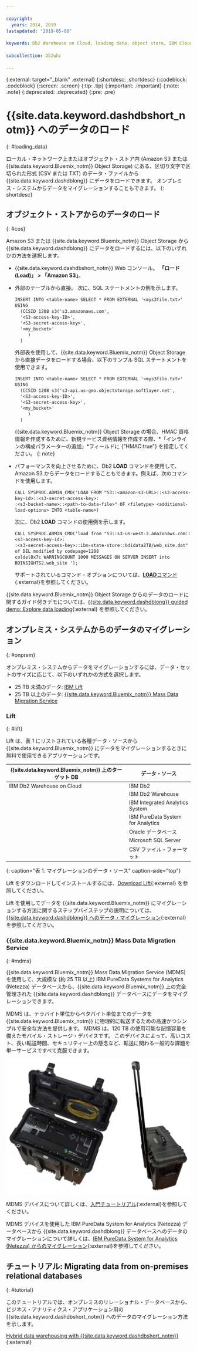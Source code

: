 ```yaml
---

copyright:
  years: 2014, 2019
lastupdated: "2019-05-08"

keywords: Db2 Warehouse on Cloud, loading data, object store, IBM Cloud Object Storage, Amazon S3, LOAD command, Mass Data Migration Service (MDMS), migration, Lift

subcollection: Db2whc

---
```


<!-- Attribute definitions --> 
{:external: target="_blank" .external}
{:shortdesc: .shortdesc}
{:codeblock: .codeblock}
{:screen: .screen}
{:tip: .tip}
{:important: .important}
{:note: .note}
{:deprecated: .deprecated}
{:pre: .pre}

# {{site.data.keyword.dashdbshort_notm}} へのデータのロード
{: #loading_data}

ローカル・ネットワーク上またはオブジェクト・ストア内 (Amazon S3 または {{site.data.keyword.Bluemix_notm}} Object Storage) にある、区切り文字で区切られた形式 (CSV または TXT) のデータ・ファイルから {{site.data.keyword.dashdblong}} にデータをロードできます。 オンプレミス・システムからデータをマイグレーションすることもできます。
{: shortdesc}

## オブジェクト・ストアからのデータのロード
{: #cos}

Amazon S3 または {{site.data.keyword.Bluemix_notm}} Object Storage から {{site.data.keyword.dashdblong}} にデータをロードするには、以下のいずれかの方法を選択します。
* {{site.data.keyword.dashdbshort_notm}} Web コンソール。 **「ロード (Load)」 > 「Amazon S3」**。 
* 外部のテーブルから直接。 次に、SQL ステートメントの例を示します。

    ```
    INSERT INTO <table-name> SELECT * FROM EXTERNAL '<mys3file.txt>' USING
      (CCSID 1208 s3('s3.amazonaws.com', 
      '<S3-access-key-ID>',
      '<S3-secret-access-key>', 
      '<my_bucket>'
         )
      )      
    ```

  外部表を使用して、{{site.data.keyword.Bluemix_notm}} Object Storage から直接データをロードする場合、以下のサンプル SQL ステートメントを使用できます。

  ```
  INSERT INTO <table-name> SELECT * FROM EXTERNAL '<mys3file.txt>' USING
    (CCSID 1208 s3('s3-api.us-geo.objectstorage.softlayer.net', 
    '<S3-access-key-ID>',
    '<S3-secret-access-key>', 
    '<my_bucket>'
       )
    )      
  ```

  {{site.data.keyword.Bluemix_notm}} Object Storage の場合、HMAC 資格情報を作成するために、新規サービス資格情報を作成する際、*「インラインの構成パラメーターの追加」*フィールドに {"HMAC:true"} を指定してください。
  {: note}

* パフォーマンスを向上させるために、Db2 **LOAD** コマンドを使用して、Amazon S3 からデータをロードすることもできます。例えば、次のコマンドを使用します。

  ```
  CALL SYSPROC.ADMIN_CMD('LOAD FROM "S3::<amazon-s3-URL>::<s3-access-key-id>::<s3-secret-access-key>:
  :<s3-bucket-name>::<path-to-data-file>" OF <filetype> <additional-load-options> INTO <table-name>)
  ```

  次に、Db2 **LOAD** コマンドの使用例を示します。

  ```
  CALL SYSPROC.ADMIN_CMD('load from "S3::s3-us-west-2.amazonaws.com::<s3-access-key-id>:
  :<s3-secret-access-key>::ibm-state-store::bdidata2TB/web_site.dat" of DEL modified by codepage=1208 
  coldel0x7c WARNINGCOUNT 1000 MESSAGES ON SERVER INSERT into BDINSIGHTS2.web_site ');
  ```

  サポートされているコマンド・オプションについては、[**LOAD**コマンド](https://www.ibm.com/support/knowledgecenter/en/SSEPGG_11.1.0/com.ibm.db2.luw.admin.cmd.doc/doc/r0008305.html){:external}を参照してください。 

{{site.data.keyword.Bluemix_notm}} Object Storage からのデータのロードに関するガイド付きデモについては、[{{site.data.keyword.dashdblong}} guided demo: Explore data loading](https://www.ibm.com/cloud/garage/demo/try-db2-warehouse-cloud){:external} を参照してください。

## オンプレミス・システムからのデータのマイグレーション
{: #onprem}

オンプレミス・システムからデータをマイグレーションするには、データ・セットのサイズに応じて、以下のいずれかの方式を選択します。
* 25 TB 未満のデータ: [IBM Lift](#lift)
* 25 TB 以上のデータ: [{{site.data.keyword.Bluemix_notm}} Mass Data Migration Service](#mdms)

### Lift
{: #lift}

Lift は、表 1 にリストされている各種データ・ソースから {{site.data.keyword.Bluemix_notm}} にデータをマイグレーションするときに無料で使用できるアプリケーションです。 

| {{site.data.keyword.Bluemix_notm}} 上のターゲット DB | データ・ソース |
|------------------------------|-------------|
| IBM Db2 Warehouse on Cloud   | IBM Db2 |
|                              | IBM Db2 Warehouse |
|                              | IBM Integrated Analytics System |
|                              | IBM PureData System for Analytics |
|                              | Oracle データベース |
|                              | Microsoft SQL Server |
|                              | CSV ファイル・フォーマット |
{: caption="表 1. マイグレーションのデータ・ソース" caption-side="top"}

Lift をダウンロードしてインストールするには、[Download Lift](https://www.lift-cli.cloud.ibm.com/#download){:external} を参照してください。

Lift を使用してデータを {{site.data.keyword.Bluemix_notm}} にマイグレーションする方法に関するステップバイステップの説明については、[{{site.data.keyword.dashdblong}} へのデータ・マイグレーション](https://www.lift-cli.cloud.ibm.com/#docs){:external}を参照してください。

### {{site.data.keyword.Bluemix_notm}} Mass Data Migration Service
{: #mdms}

{{site.data.keyword.Bluemix_notm}} Mass Data Migration Service (MDMS) を使用して、大規模な (約 25 TB 以上) IBM PureData Systems for Analytics (Netezza) データベースから、{{site.data.keyword.Bluemix_notm}} 上の完全管理された {{site.data.keyword.dashdblong}} データベースにデータをマイグレーションできます。

MDMS は、テラバイト単位からペタバイト単位までのデータを {{site.data.keyword.Bluemix_notm}} に物理的に転送するための高速かつシンプルで安全な方法を提供します。 MDMS は、120 TB の使用可能な記憶容量を備えたモバイル・ストレージ・デバイスです。 このデバイスによって、高いコスト、長い転送時間、セキュリティー上の懸念など、転送に関わる一般的な課題を単一サービスですべて克服できます。

![Mass Data Migration Service デバイスの表示](images/mdms.svg)

MDMS デバイスについて詳しくは、[入門チュートリアル](/docs/infrastructure/mass-data-migration?topic=mass-data-migration-getting-started-tutorial#getting-started-with-ibm-cloud-mass-data-migration){:external}を参照してください。

MDMS デバイスを使用した IBM PureData System for Analytics (Netezza) データベースから {{site.data.keyword.dashdblong}} データベースへのデータのマイグレーションについて詳しくは、[IBM PureData System for Analytics (Netezza) からのマイグレーション](/docs/services/Db2whc/connecting?topic=Db2whc-pda#pda){:external}を参照してください。

## チュートリアル: Migrating data from on-premises relational databases
{: #tutorial}

このチュートリアルでは、オンプレミスのリレーショナル・データベースから、ビジネス・アナリティクス・アプリケーション用の {{site.data.keyword.dashdbshort_notm}} へのデータのマイグレーション方法を示します。 

[Hybrid data warehousing with {{site.data.keyword.dashdbshort_notm}}](https://www.ibm.com/cloud/garage/tutorials/ibm-db2-warehouse-on-cloud/hybrid-data-warehousing-with-db-2-warehouse-on-cloud){:external}

